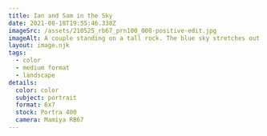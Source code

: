 ```yaml
---
title: Ian and Sam in the Sky
date: 2021-08-18T19:55:46.338Z
imageSrc: /assets/210525_rb67_prn100_008-positive-edit.jpg
imageAlt: A couple standing on a tall rock. The blue sky stretches out in front of them.
layout: image.njk
tags:
  - color
  - medium format
  - landscape
details:
  color: color
  subject: portrait
  format: 6x7
  stock: Portra 400
  camera: Mamiya RB67
---
```

